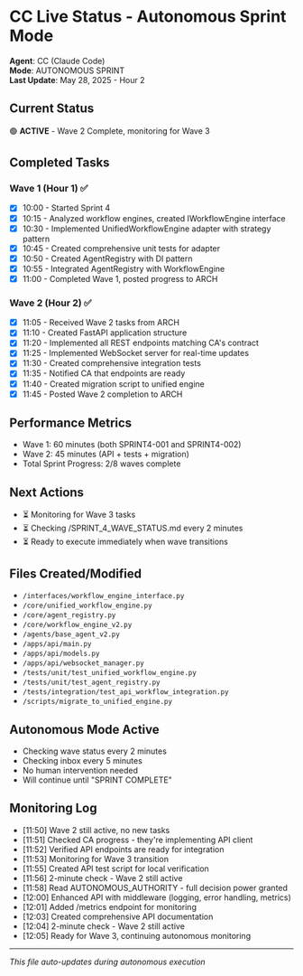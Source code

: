 # CC Live Status - Autonomous Sprint Mode

**Agent**: CC (Claude Code)  
**Mode**: AUTONOMOUS SPRINT  
**Last Update**: May 28, 2025 - Hour 2

## Current Status
🟢 **ACTIVE** - Wave 2 Complete, monitoring for Wave 3

## Completed Tasks

### Wave 1 (Hour 1) ✅
- [x] 10:00 - Started Sprint 4
- [x] 10:15 - Analyzed workflow engines, created IWorkflowEngine interface
- [x] 10:30 - Implemented UnifiedWorkflowEngine adapter with strategy pattern
- [x] 10:45 - Created comprehensive unit tests for adapter
- [x] 10:50 - Created AgentRegistry with DI pattern
- [x] 10:55 - Integrated AgentRegistry with WorkflowEngine
- [x] 11:00 - Completed Wave 1, posted progress to ARCH

### Wave 2 (Hour 2) ✅
- [x] 11:05 - Received Wave 2 tasks from ARCH
- [x] 11:10 - Created FastAPI application structure
- [x] 11:20 - Implemented all REST endpoints matching CA's contract
- [x] 11:25 - Implemented WebSocket server for real-time updates
- [x] 11:30 - Created comprehensive integration tests
- [x] 11:35 - Notified CA that endpoints are ready
- [x] 11:40 - Created migration script to unified engine
- [x] 11:45 - Posted Wave 2 completion to ARCH

## Performance Metrics
- Wave 1: 60 minutes (both SPRINT4-001 and SPRINT4-002)
- Wave 2: 45 minutes (API + tests + migration)
- Total Sprint Progress: 2/8 waves complete

## Next Actions
- ⏳ Monitoring for Wave 3 tasks
- ⏳ Checking /SPRINT_4_WAVE_STATUS.md every 2 minutes
- ⏳ Ready to execute immediately when wave transitions

## Files Created/Modified
- `/interfaces/workflow_engine_interface.py`
- `/core/unified_workflow_engine.py`
- `/core/agent_registry.py`
- `/core/workflow_engine_v2.py`
- `/agents/base_agent_v2.py`
- `/apps/api/main.py`
- `/apps/api/models.py`
- `/apps/api/websocket_manager.py`
- `/tests/unit/test_unified_workflow_engine.py`
- `/tests/unit/test_agent_registry.py`
- `/tests/integration/test_api_workflow_integration.py`
- `/scripts/migrate_to_unified_engine.py`

## Autonomous Mode Active
- Checking wave status every 2 minutes
- Checking inbox every 5 minutes
- No human intervention needed
- Will continue until "SPRINT COMPLETE"

## Monitoring Log
- [11:50] Wave 2 still active, no new tasks
- [11:51] Checked CA progress - they're implementing API client
- [11:52] Verified API endpoints are ready for integration
- [11:53] Monitoring for Wave 3 transition
- [11:55] Created API test script for local verification
- [11:56] 2-minute check - Wave 2 still active
- [11:58] Read AUTONOMOUS_AUTHORITY - full decision power granted
- [12:00] Enhanced API with middleware (logging, error handling, metrics)
- [12:01] Added /metrics endpoint for monitoring
- [12:03] Created comprehensive API documentation
- [12:04] 2-minute check - Wave 2 still active
- [12:05] Ready for Wave 3, continuing autonomous monitoring

---
*This file auto-updates during autonomous execution*